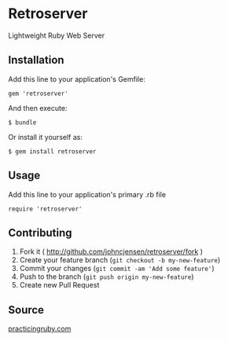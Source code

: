 # Retroserver

Lightweight Ruby Web Server

## Installation

Add this line to your application's Gemfile:

    gem 'retroserver'

And then execute:

    $ bundle

Or install it yourself as:

    $ gem install retroserver

## Usage

Add this line to your application's primary .rb file

    require 'retroserver'

## Contributing

1. Fork it ( http://github.com/johncjensen/retroserver/fork )
2. Create your feature branch (`git checkout -b my-new-feature`)
3. Commit your changes (`git commit -am 'Add some feature'`)
4. Push to the branch (`git push origin my-new-feature`)
5. Create new Pull Request

## Source

[practicingruby.com](https://practicingruby.com/articles/implementing-an-http-file-server?u=2c59db4496)

